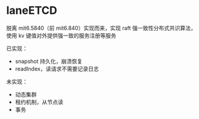 # laneETCD

脱离 mit6.5840（前 mit6.840）实现而来，实现 raft 强一致性分布式共识算法，使用 kv 键值对外提供强一致的服务注册等服务

已实现：

- snapshot 持久化，崩溃恢复
- readIndex，读请求不需要记录日志

未实现：

- 动态集群
- 租约机制，从节点读
- 事务
